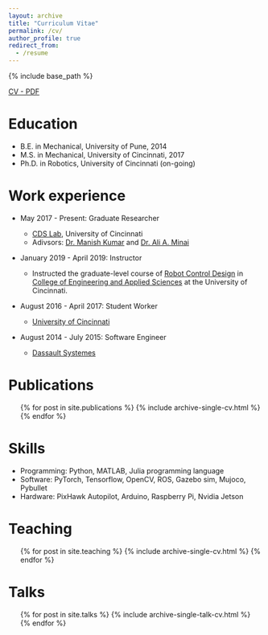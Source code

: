 ```yaml
---
layout: archive
title: "Curriculum Vitae"
permalink: /cv/
author_profile: true
redirect_from:
  - /resume
---
```


{% include base_path %}

[CV - PDF](https://adipandas.github.io/files/aditya-cv-web.pdf)

Education
====
* B.E. in Mechanical, University of Pune, 2014
* M.S. in Mechanical, University of Cincinnati, 2017
* Ph.D. in Robotics, University of Cincinnati (on-going)

Work experience
======

* May 2017 - Present: Graduate Researcher
  * [CDS Lab](https://ceas.uc.edu/research/centers-labs/cooperative-distributed-systems-lab.html), University of Cincinnati
  <!-- * Duties included: Tagging issues -->
  * Adivsors: [Dr. Manish Kumar](https://researchdirectory.uc.edu/p/kumarmu) and [Dr. Ali A. Minai](https://eecs.ceas.uc.edu/~aminai/)

* January 2019 - April 2019: Instructor
  * Instructed the graduate-level course of [Robot Control Design](https://adipandas.github.io/teaching/2019-spring-teaching-1) in [College of Engineering and Applied Sciences](https://ceas.uc.edu/) at the University of Cincinnati.

* August 2016 - April 2017: Student Worker
  * [University of Cincinnati](https://www.uc.edu/)
  
* August 2014 - July 2015: Software Engineer
  * [Dassault Systemes](https://www.3ds.com/)

Publications
======
  <ul>{% for post in site.publications %}
    {% include archive-single-cv.html %}
  {% endfor %}</ul>


Skills
======
* Programming: Python, MATLAB, Julia programming language
* Software: PyTorch, Tensorflow, OpenCV, ROS, Gazebo sim, Mujoco, Pybullet
* Hardware: PixHawk Autopilot, Arduino, Raspberry Pi, Nvidia Jetson

Teaching
======
  <ul>{% for post in site.teaching %}
    {% include archive-single-cv.html %}
  {% endfor %}</ul>

Talks
======
  <ul>{% for post in site.talks %}
    {% include archive-single-talk-cv.html %}
  {% endfor %}</ul>

